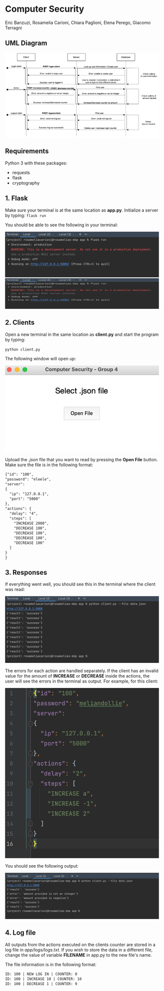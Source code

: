 # Computer Security
Eric Banzuzi, Rosamelia Carioni, Chiara Paglioni, Elena Perego, Giacomo Terragni

## UML Diagram

![alt text](resources/ComputerSecurity.png)

## Requirements
Python 3 with these packages:
- requests
- flask
- cryptography

## 1. Flask
Make sure your terminal is at the same location as **app.py**. 
Initialize a server by typing:
`flask run`

You should be able to see the following in your  terminal:

![alt text](resources/flask.jpg)
<img src="resources/flask.jpg" width=800 height=100>

## 2. Clients
Open a new terminal in the same location as **client.py** and start the program by typing:

`python client.py`

The following window will open up:

![alt text](resources/gui.png)

Upload the *.json* file that you want to read by pressing the **Open File** button. 
Make sure the file is in the following format:

```
{"id": "100",
"password": "eleele",
"server":
{
  "ip": "127.0.0.1",
  "port": "5000"
},
"actions": {
  "delay": "4",
  "steps": [
    "INCREASE 2000",
    "DECREASE 100",
    "DECREASE 100",
    "DECREASE 100",
    "DECREASE 100"
  ]
}
}
```

## 3. Responses
If everything went well, you should see this in the terminal where the client was read:

![alt text](resources/Image%2020-09-2022%20at%2019.13.jpg)

The errors for each action are handled separately.
If the client has an invalid value for the amount of **INCREASE** or **DECREASE** inside the actions,
the user will see the errors in the terminal as output. For example, for this client:

![alt text](resources/Image%2020-09-2022%20at%2019.19.jpg)

You should see the following output:

![alt text](resources/Image%2020-09-2022%20at%2019.18.jpg)

## 4. Log file
All outputs from the actions executed on the clients counter are stored in a log file in *app/logs/logs.txt*. 
If you wish to store the data in a different file, change the value of variable **FILENAME** in app.py to the new file's name.

The file information is in the following format:
```
ID: 100 | NEW LOG IN | COUNTER: 0
ID: 100 | INCREASE 10 | COUNTER: 10
ID: 100 | DECREASE 1 | COUNTER: 9
```
